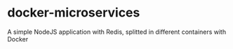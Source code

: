# docker-microservices
A simple NodeJS application with Redis, splitted in different containers with Docker
